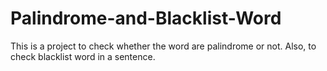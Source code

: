 # Palindrome-and-Blacklist-Word
This is a project to check whether the word are palindrome or not. Also, to check blacklist word in a sentence.
